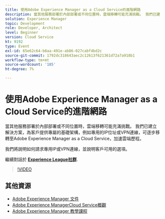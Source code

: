 ```yaml
---
title: 使用Adobe Experience Manager as a Cloud Service的進階網路
description: 當其他服務部署於內部部署或不同位置時，雲端移轉可能充滿挑戰。 我們已建立解決方案，為客戶提供專屬的基礎架構，例如專用的IP位址或VPN連線，可逐步移轉至Adobe Experience Manager as a Cloud Service，加速雲端歷程。
solution: Experience Manager
topic: Development
role: Developer, Architect
level: Beginner
version: Cloud Service
kt: 9192
type: Event
exl-id: 65e62c64-b8aa-491e-ab86-027cabf4bd2c
source-git-commit: 1792dc318643aec2c12613f621361d72a7a918b1
workflow-type: tm+mt
source-wordcount: '185'
ht-degree: 7%

---
```


# 使用Adobe Experience Manager as a Cloud Service的進階網路

當其他服務部署於內部部署或不同位置時，雲端移轉可能充滿挑戰。  我們已建立解決方案，為客戶提供專屬的基礎架構，例如專用的IP位址或VPN連線，可逐步移轉至Adobe Experience Manager as a Cloud Service，加速雲端歷程。

我們將說明如何請求專用IP或VPN連線，並說明客戶可用的選項。

繼續對話於 **[Experience League社群](https://adobe.ly/3EUTdAo)**.

>[!VIDEO](https://video.tv.adobe.com/v/337898/?quality=12&learn=on&hidetitle=true)

## 其他資源

- [Adobe Experience Manager 文件](https://experienceleague.adobe.com/docs/experience-manager-cloud-service.html)
- [Adobe Experience ManagerCloud Service概觀](https://experienceleague.adobe.com/docs/experience-manager-cloud-service/overview/home.html)
- [Adobe Experience Manager 教學課程](https://experienceleague.adobe.com/docs/experience-manager-tutorials.html)
